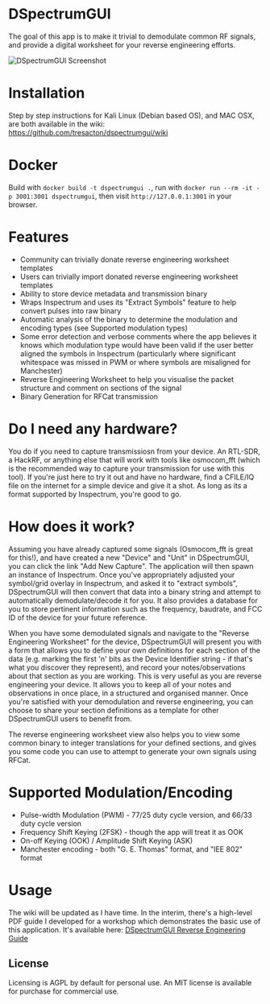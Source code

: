 # DSpectrumGUI

The goal of this app is to make it trivial to demodulate common RF signals, and provide a digital worksheet for your reverse engineering efforts.

![DSpectrumGUI Screenshot](https://raw.githubusercontent.com/tresacton/dspectrumgui/master/public/screenshot.png)

# Installation 
Step by step instructions for Kali Linux (Debian based OS), and MAC OSX, are both available in the wiki: 
<https://github.com/tresacton/dspectrumgui/wiki>

# Docker
Build with `docker build -t dspectrumgui .`, run with `docker run --rm -it -p 3001:3001 dspectrumgui`, then visit `http://127.0.0.1:3001` in your browser.

# Features
* Community can trivially donate reverse engineering worksheet templates
* Users can trivially import donated reverse engineering worksheet templates
* Ability to store device metadata and transmission binary
* Wraps Inspectrum and uses its "Extract Symbols" feature to help convert pulses into raw binary
* Automatic analysis of the binary to determine the modulation and encoding types (see Supported modulation types)
* Some error detection and verbose comments where the app believes it knows which modulation type would have been valid if the user better aligned the symbols in Inspectrum (particularly where significant whitespace was missed in PWM or where symbols are misaligned for Manchester)
* Reverse Engineering Worksheet to help you visualise the packet structure and comment on sections of the signal
* Binary Generation for RFCat transmission

# Do I need any hardware?
You do if you need to capture transmissiosn from your device. An RTL-SDR, a HackRF, or anything else that will work with tools like osmocom_fft (which is the recommended way to capture your transmission for use with this tool). If you're just here to try it out and have no hardware, find a CFILE/IQ file on the internet for a simple device and give it a shot. As long as its a format supported by Inspectrum, you're good to go.

# How does it work?
Assuming you have already captured some signals (Osmocom_fft is great for this!), and have created a new "Device" and "Unit" in DSpectrumGUI, you can click the link "Add New Capture". The application will then spawn an instance of Inspectrum. Once you've appropriately adjusted your symbol/grid overlay in Inspectrum, and asked it to "extract symbols", DSpectrumGUI will then convert that data into a binary string and attempt to automatically demodulate/decode it for you. It also provides a database for you to store pertinent information such as the frequency, baudrate, and FCC ID of the device for your future reference.

When you have some demodulated signals and navigate to the "Reverse Engineering Worksheet" for the device, DSpectrumGUI will present you with a form that allows you to define your own definitions for each section of the data (e.g. marking the first 'n' bits as the Device Identifier string - if that's what you discover they represent), and record your notes/observations about that section as you are working. This is very useful as you are reverse engineering your device. It allows you to keep all of your notes and observations in once place, in a structured and organised manner. Once you're satisfied with your demodulation and reverse engineering, you can choose to share your section definitions as a template for other DSpectrumGUI users to benefit from. 

The reverse engineering worksheet view also helps you to view some common binary to integer translations for your defined sections, and gives you some code you can use to attempt to generate your own signals using RFCat. 

# Supported Modulation/Encoding
* Pulse-width Modulation (PWM) - 77/25 duty cycle version, and 66/33 duty cycle version
* Frequency Shift Keying (2FSK) - though the app will treat it as OOK
* On-off Keying (OOK) / Amplitude Shift Keying (ASK)
* Manchester encoding - both "G. E. Thomas" format, and "IEE 802" format

# Usage
The wiki will be updated as I have time. In the interim, there's a high-level PDF guide I developed for a workshop which demonstrates the basic use of this application. It's available here: 
[DSpectrumGUI Reverse Engineering Guide](https://github.com/tresacton/dspectrumgui/raw/master/public/DSpectrumGUI%20%E2%80%93%20Reverse%20Engineering%20Guide.pdf) 

## License
Licensing is AGPL by default for personal use. An MIT license is available for purchase for commercial use. 

 
 
